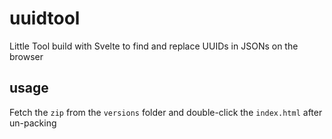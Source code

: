 # uuidtool
Little Tool build with Svelte to find and replace UUIDs in JSONs on the browser


## usage

Fetch the `zip` from the `versions` folder and double-click the `index.html` after un-packing
